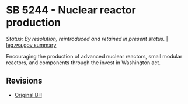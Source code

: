 # SB 5244 - Nuclear reactor production
*Status: By resolution, reintroduced and retained in present status.* | [leg.wa.gov summary](https://app.leg.wa.gov/billsummary?BillNumber=5244&Year=2021)

Encouraging the production of advanced nuclear reactors, small modular reactors, and components through the invest in Washington act.

## Revisions
* [Original Bill](1/)